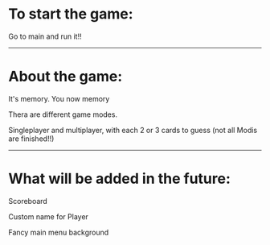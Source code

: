 To start the game:
=
Go to main and run it!!
**************************
About the game:
=
It's memory. You now memory

Thera are different game modes.

Singleplayer and multiplayer, with each 2 or 3 cards to guess (not all Modis are finished!!)

**************************
What will be added in the future:
=
Scoreboard

Custom name for Player

Fancy main menu background
